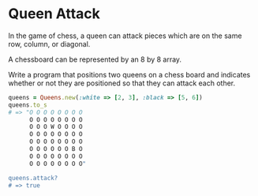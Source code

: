 # Queen Attack

In the game of chess, a queen can attack pieces which are on the same row,
column, or diagonal.

A chessboard can be represented by an 8 by 8 array.

Write a program that positions two queens on a chess board and indicates
whether or not they are positioned so that they can attack each other.

```ruby
queens = Queens.new(:white => [2, 3], :black => [5, 6])
queens.to_s
# => "O O O O O O O O
      O O O O O O O O
      O O O W O O O O
      O O O O O O O O
      O O O O O O O O
      O O O O O O B O
      O O O O O O O O
      O O O O O O O O"

queens.attack?
# => true
```
